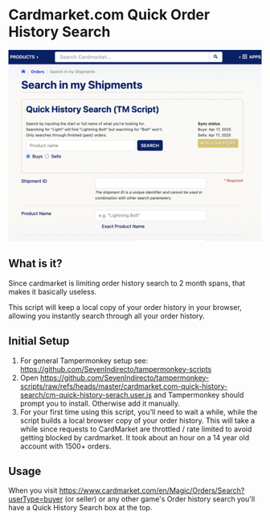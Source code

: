 # Cardmarket.com Quick Order History Search

![Preview](https://raw.githubusercontent.com/SevenIndirecto/tampermonkey-scripts/refs/heads/master/cardmarket.com-quick-history-search/preview.png)

## What is it?
Since cardmarket is limiting order history search to 2 month spans, that makes it basically useless. 

This script will keep a local copy of your order history in your browser, allowing you instantly search through all your order history.

## Initial Setup

1. For general Tampermonkey setup see: https://github.com/SevenIndirecto/tampermonkey-scripts
2. Open https://github.com/SevenIndirecto/tampermonkey-scripts/raw/refs/heads/master/cardmarket.com-quick-history-search/cm-quick-history-serach.user.js and Tampermonkey should prompt you to install. Otherwise add it manually.
3. For your first time using this script, you'll need to wait a while, while the script builds a local browser copy of your order history. This will take a while since requests to CardMarket are throttled / rate limited to avoid getting blocked by cardmarket. It took about an hour on a 14 year old account with 1500+ orders.

## Usage
When you visit https://www.cardmarket.com/en/Magic/Orders/Search?userType=buyer (or seller) or any other game's Order history search you'll have a Quick History Search box at the top.
